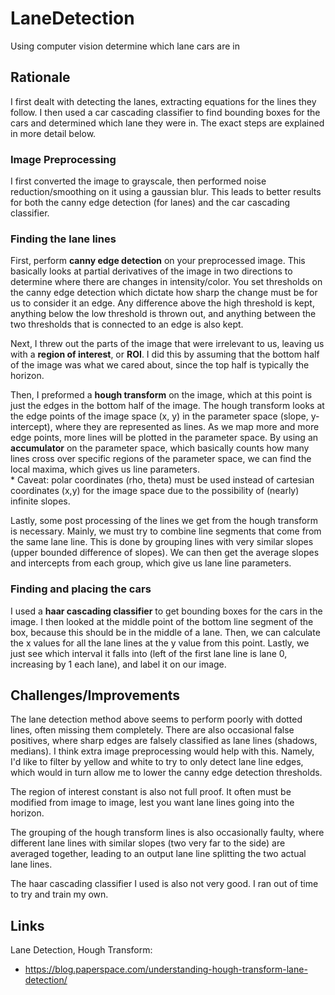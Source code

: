 # LaneDetection
Using computer vision determine which lane cars are in

## Rationale
I first dealt with detecting the lanes, extracting equations for the lines they follow. I then used a car cascading classifier to find bounding boxes for the cars and determined which lane they were in. The exact steps are explained in more detail below.

### Image Preprocessing
I first converted the image to grayscale, then performed noise reduction/smoothing on it using a gaussian blur. This leads to better results for both the canny edge detection (for lanes) and the car cascading classifier.

### Finding the lane lines
First, perform **canny edge detection** on your preprocessed image. This basically looks at partial derivatives of the image in two directions to determine where there are changes in intensity/color. You set  thresholds on the canny edge detection which dictate how sharp the change must be for us to consider it an edge. Any difference above the high threshold is kept, anything below the low threshold is thrown out, and anything between the two thresholds that is connected to an edge is also kept.


Next, I threw out the parts of the image that were irrelevant to us, leaving us with a **region of interest**, or **ROI**. I did this by assuming that the bottom half of the image was what we cared about, since the top half is typically the horizon.


Then, I preformed a **hough transform** on the image, which at this point is just the edges in the bottom half of the image. The hough transform looks at the edge points of the image space (x, y) in the parameter space (slope, y-intercept), where they are represented as lines. As we map more and more edge points, more lines will be plotted in the parameter space. By using an **accumulator** on the parameter space, which basically counts how many lines cross over specific regions of the parameter space, we can find the local maxima, which gives us line parameters.
<br>\* Caveat: polar coordinates (rho, theta) must be used instead of cartesian coordinates (x,y) for the image space due to the possibility of (nearly) infinite slopes.


Lastly, some post processing of the lines we get from the hough transform is necessary. Mainly, we must try to combine line segments that come from the same lane line. This is done by grouping lines with very similar slopes (upper bounded difference of slopes). We can then get the average slopes and intercepts from each group, which give us lane line parameters.

### Finding and placing the cars
I used a **haar cascading classifier** to get bounding boxes for the cars in the image. I then looked at the middle point of the bottom line segment of the box, because this should be in the middle of a lane. Then, we can calculate the x values for all the lane lines at the y value from this point. Lastly, we just see which interval it falls into (left of the first lane line is lane 0, increasing by 1 each lane), and label it on our image.

## Challenges/Improvements
The lane detection method above seems to perform poorly with dotted lines, often missing them completely. There are also occasional false positives, where sharp edges are falsely classified as lane lines (shadows, medians). I think extra image preprocessing would help with this. Namely, I'd like to filter by yellow and white to try to only detect lane line edges, which would in turn allow me to lower the canny edge detection thresholds. 


The region of interest constant is also not full proof. It often must be modified from image to image, lest you want lane lines going into the horizon.


The grouping of the hough transform lines is also occasionally faulty, where different lane lines with similar slopes (two very far to the side) are averaged together, leading to an output lane line splitting the two actual lane lines.


The haar cascading classifier I used is also not very good. I ran out of time to try and train my own.
## Links
Lane Detection, Hough Transform:
- https://blog.paperspace.com/understanding-hough-transform-lane-detection/
